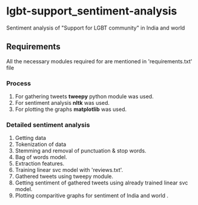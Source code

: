 # lgbt-support_sentiment-analysis
Sentiment analysis of "Support for LGBT community" in India and world
## Requirements
All the necessary modules required for are mentioned in 'requirements.txt' file
### Process
1. For gathering tweets **tweepy** python module was used.
2. For sentiment analysis **nltk** was used.
3. For plotting the graphs **matplotlib** was used.
### Detailed sentiment analysis
1. Getting data
2. Tokenization of data
3. Stemming and removal of punctuation & stop words.
4. Bag of words model.
5. Extraction features.
6. Training linear svc model with 'reviews.txt'.
7. Gathered tweets using tweepy module.
8. Getting sentiment of gathered tweets using already trained linear svc model.
9. Plotting comparitive graphs for sentiment of India and world .
